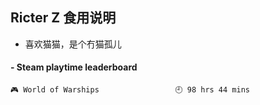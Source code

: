 ## Ricter Z 食用说明
- 喜欢猫猫，是个冇猫孤儿

<!-- steam-box start -->
#### - Steam playtime leaderboard
```text
🎮 World of Warships                 🕘 98 hrs 44 mins
```
<!-- Powered by https://github.com/YouEclipse/steam-box . -->
<!-- steam-box end -->
